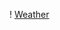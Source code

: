 

! [Weather](./images/https://github.com/abc258de/app_weather_figma/blob/main/imgs/Screenshot.png?raw=true)
